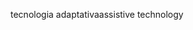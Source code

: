 <span data-ttu-id="96641-101">tecnologia adaptativa</span><span class="sxs-lookup"><span data-stu-id="96641-101">assistive technology</span></span>
